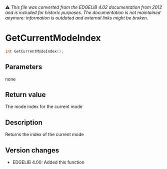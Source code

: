 :warning: _This file was converted from the EDGELIB 4.02 documentation from 2012 and is included for historic purposes. The documentation is not maintained anymore: information is outdated and external links might be broken._

# GetCurrentModeIndex


```c++
int GetCurrentModeIndex();
```

## Parameters
none

## Return value
The mode index for the current mode

## Description
Returns the index of the current mode

## Version changes
- EDGELIB 4.00: Added this function

